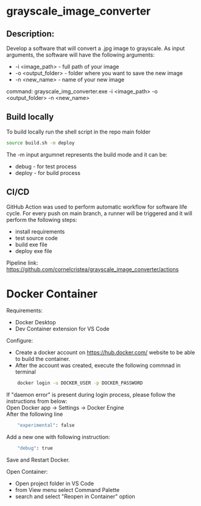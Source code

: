 # grayscale_image_converter

## Description:
Develop a software that will convert a .jpg image to grayscale. As input arguments, the software will have the following arguments:
- -i <image_path> - full path of your image
- -o <output_folder> - folder where you want to save the new image
- -n <new_name> - name of your new image

command: grayscale_img_converter.exe -i <image_path> -o <output_folder> -n <new_name>

## Build locally
To build locally run the shell script in the repo main folder
```bash
source build.sh -m deploy
```
The -m input argumnet represents the build mode and it can be:
- debug - for test process
- deploy - for build process

## CI/CD
GitHub Action was used to perform automatic workflow for software life cycle.
For every push on main branch, a runner will be triggered and it will perform the following steps:
- install requirements
- test source code
- build exe file
- deploy exe file

Pipeline link: https://github.com/cornelcristea/grayscale_image_converter/actions

# Docker Container
Requirements: 
- Docker Desktop
- Dev Container extension for VS Code

Configure:
- Create a docker account on https://hub.docker.com/ website to be able to build the container.
- After the account was created, execute the following commnad in terminal 
```bash
    docker login -u DOCKER_USER -p DOCKER_PASSWORD
```
If "daemon error" is present during login process, please follow the instructions from below:<br>
Open Docker app -> Settings -> Docker Engine<br>
After the following line 
```bash
    "experimental": false
```
Add a new one with following instruction:
```bash
    "debug": true
```
Save and Restart Docker.

Open Container:
- Open project folder in VS Code
- from View menu select Command Palette
- search and select "Reopen in Container" option